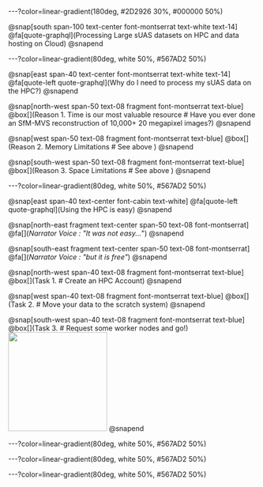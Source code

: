 ---?color=linear-gradient(180deg, #2D2926 30%, #000000 50%)

@snap[south span-100 text-center font-montserrat text-white text-14]
@fa[quote-graphql](Processing Large sUAS datasets on HPC and data hosting on Cloud)
@snapend

---?color=linear-gradient(80deg, white 50%, #567AD2 50%)

@snap[east span-40 text-center font-montserrat text-white text-14]
@fa[quote-left quote-graphql](Why do I need to process my sUAS data on the HPC?)
@snapend

@snap[north-west span-50 text-08 fragment font-montserrat text-blue]
@box[](Reason 1. Time is our most valuable resource # Have you ever done an SfM-MVS reconstruction of 10,000+ 20 megapixel images?)
@snapend

@snap[west span-50 text-08 fragment font-montserrat text-blue]
@box[](Reason 2. Memory Limitations # See above )
@snapend

@snap[south-west span-50 text-08 fragment font-montserrat text-blue]
@box[](Reason 3. Space Limitations # See above )
@snapend

---?color=linear-gradient(80deg, white 50%, #567AD2 50%)

@snap[east span-40 text-center font-cabin text-white]
@fa[quote-left quote-graphql](Using the HPC is easy)
@snapend

@snap[north-east fragment text-center span-50 text-08 font-montserrat]
@fa[](*Narrator Voice : "It was not easy...*")
@snapend

@snap[south-east fragment text-center span-50 text-08 font-montserrat]
@fa[](*Narrator Voice : "but it is free"*)
@snapend

@snap[north-west span-40 text-08 fragment font-montserrat text-blue]
@box[](Task 1. # Create an HPC Account)
@snapend

@snap[west span-40 text-08 fragment font-montserrat text-blue]
@box[](Task 2.  # Move your data to the scratch system)
@snapend

@snap[south-west span-40 text-08 fragment font-montserrat text-blue]
@box[](Task 3. # Request some worker nodes and go!)
<img src="http://giphygifs.s3.amazonaws.com/media/HjeIqm3MxURFK/giphy.gif" height="200">
@snapend

---?color=linear-gradient(80deg, white 50%, #567AD2 50%)




---?color=linear-gradient(80deg, white 50%, #567AD2 50%)




---?color=linear-gradient(80deg, white 50%, #567AD2 50%)
